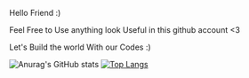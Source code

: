 Hello Friend :)



  Feel Free to Use anything look Useful in this github account <3
  
  
  
  
  
  Let's Build the world With our Codes :) 

![Anurag's GitHub stats](https://github-readme-stats.vercel.app/api?username=karimbaggari&show_icons=true&theme=radical)
[![Top Langs](https://github-readme-stats.vercel.app/api/top-langs/?username=karimbaggari&layout=compact)](https://github.com/anuraghazra/github-readme-stats)



